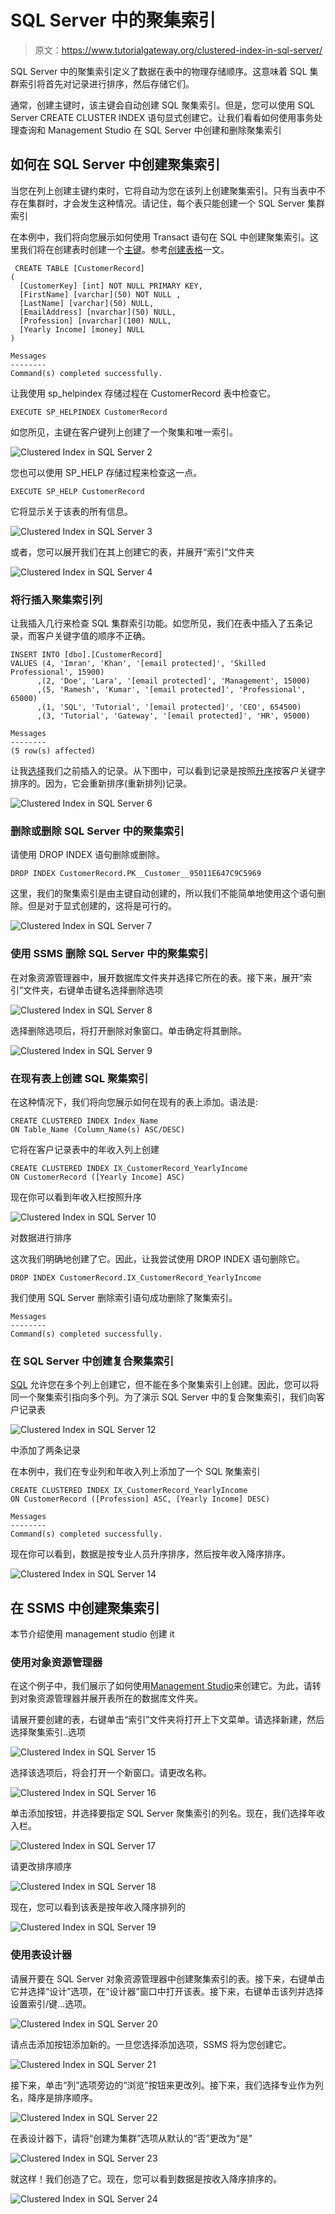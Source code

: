 # SQL Server 中的聚集索引

> 原文：<https://www.tutorialgateway.org/clustered-index-in-sql-server/>

SQL Server 中的聚集索引定义了数据在表中的物理存储顺序。这意味着 SQL 集群索引将首先对记录进行排序，然后存储它们。

通常，创建主键时，该主键会自动创建 SQL 聚集索引。但是，您可以使用 SQL Server CREATE CLUSTER INDEX 语句显式创建它。让我们看看如何使用事务处理查询和 Management Studio 在 SQL Server 中创建和删除聚集索引

## 如何在 SQL Server 中创建聚集索引

当您在列上创建主键约束时，它将自动为您在该列上创建聚集索引。只有当表中不存在集群时，才会发生这种情况。请记住，每个表只能创建一个 SQL Server 集群索引

在本例中，我们将向您展示如何使用 Transact 语句在 SQL 中创建聚集索引。这里我们将在创建表时创建一个[主键](https://www.tutorialgateway.org/sql-primary-key/)。参考[创建表格](https://www.tutorialgateway.org/sql-create-table/)一文。

```
 CREATE TABLE [CustomerRecord]
(
  [CustomerKey] [int] NOT NULL PRIMARY KEY,
  [FirstName] [varchar](50) NOT NULL ,
  [LastName] [varchar](50) NULL,
  [EmailAddress] [nvarchar](50) NULL,
  [Profession] [nvarchar](100) NULL,
  [Yearly Income] [money] NULL
)
```

```
Messages
--------
Command(s) completed successfully.
```

让我使用 sp_helpindex 存储过程在 CustomerRecord 表中检查它。

```
EXECUTE SP_HELPINDEX CustomerRecord
```

如您所见，主键在客户键列上创建了一个聚集和唯一索引。

![Clustered Index in SQL Server 2](img/f4c42777a82d42eeb6f9368f607eee14.png)

您也可以使用 SP_HELP 存储过程来检查这一点。

```
EXECUTE SP_HELP CustomerRecord
```

它将显示关于该表的所有信息。

![Clustered Index in SQL Server 3](img/e7d540780e98ceae864931c70f36d32a.png)

或者，您可以展开我们在其上创建它的表，并展开“索引”文件夹

![Clustered Index in SQL Server 4](img/3efef4e91e8a48ab288de98b5ac32ca9.png)

### 将行插入聚集索引列

让我插入几行来检查 SQL 集群索引功能。如您所见，我们在表中插入了五条记录，而客户关键字值的顺序不正确。

```
INSERT INTO [dbo].[CustomerRecord] 
VALUES (4, 'Imran', 'Khan', '[email protected]', 'Skilled Professional', 15900)
      ,(2, 'Doe', 'Lara', '[email protected]', 'Management', 15000)
      ,(5, 'Ramesh', 'Kumar', '[email protected]', 'Professional', 65000)
      ,(1, 'SQL', 'Tutorial', '[email protected]', 'CEO', 654500)
      ,(3, 'Tutorial', 'Gateway', '[email protected]', 'HR', 95000)
```

```
Messages
--------
(5 row(s) affected)
```

让我[选择](https://www.tutorialgateway.org/sql-select-statement/)我们之前插入的记录。从下图中，可以看到记录是按照[升序](https://www.tutorialgateway.org/sql-order-by-clause/)按客户关键字排序的。因为，它会重新排序(重新排列)记录。

![Clustered Index in SQL Server 6](img/8f7f36d397958abb1e48099f1793b324.png)

### 删除或删除 SQL Server 中的聚集索引

请使用 DROP INDEX 语句删除或删除。

```
DROP INDEX CustomerRecord.PK__Customer__95011E647C9C5969
```

这里，我们的聚集索引是由主键自动创建的，所以我们不能简单地使用这个语句删除。但是对于显式创建的，这将是可行的。

![Clustered Index in SQL Server 7](img/5e1b8110b491ceaaa35ee93f30f4d949.png)

### 使用 SSMS 删除 SQL Server 中的聚集索引

在对象资源管理器中，展开数据库文件夹并选择它所在的表。接下来，展开“索引”文件夹，右键单击键名选择删除选项

![Clustered Index in SQL Server 8](img/c9b22779d3a50c246f6a2e2bafd625b0.png)

选择删除选项后，将打开删除对象窗口。单击确定将其删除。

![Clustered Index in SQL Server 9](img/8f0a62a809e8f266d32dff4559c2bdfc.png)

### 在现有表上创建 SQL 聚集索引

在这种情况下，我们将向您展示如何在现有的表上添加。语法是:

```
CREATE CLUSTERED INDEX Index_Name
ON Table_Name (Column_Name(s) ASC/DESC)
```

它将在客户记录表中的年收入列上创建

```
CREATE CLUSTERED INDEX IX_CustomerRecord_YearlyIncome
ON CustomerRecord ([Yearly Income] ASC)
```

现在你可以看到年收入栏按照升序

![Clustered Index in SQL Server 10](img/40f8a864a367dd9920bc2468ef737a56.png)

对数据进行排序

这次我们明确地创建了它。因此，让我尝试使用 DROP INDEX 语句删除它。

```
DROP INDEX CustomerRecord.IX_CustomerRecord_YearlyIncome
```

我们使用 SQL Server 删除索引语句成功删除了聚集索引。

```
Messages
--------
Command(s) completed successfully.
```

### 在 SQL Server 中创建复合聚集索引

[SQL](https://www.tutorialgateway.org/sql/) 允许您在多个列上创建它，但不能在多个聚集索引上创建。因此，您可以将同一个聚集索引指向多个列。为了演示 SQL Server 中的复合聚集索引，我们向客户记录表

![Clustered Index in SQL Server 12](img/91dd8e5326a1e95801ab1f708f6b49e5.png)

中添加了两条记录

在本例中，我们在专业列和年收入列上添加了一个 SQL 聚集索引

```
CREATE CLUSTERED INDEX IX_CustomerRecord_YearlyIncome
ON CustomerRecord ([Profession] ASC, [Yearly Income] DESC)
```

```
Messages
--------
Command(s) completed successfully.
```

现在你可以看到，数据是按专业人员升序排序，然后按年收入降序排序。

![Clustered Index in SQL Server 14](img/4ad07a33e3c1261468878e3790821cc2.png)

## 在 SSMS 中创建聚集索引

本节介绍使用 management studio 创建 it

### 使用对象资源管理器

在这个例子中，我们展示了如何使用[Management Studio](https://www.tutorialgateway.org/sql-server-management-studio/)来创建它。为此，请转到对象资源管理器并展开表所在的数据库文件夹。

请展开要创建的表，右键单击“索引”文件夹将打开上下文菜单。请选择新建，然后选择聚集索引..选项

![Clustered Index in SQL Server 15](img/d498260292d2913ec9c335b5c723ffa7.png)

选择该选项后，将会打开一个新窗口。请更改名称。

![Clustered Index in SQL Server 16](img/47ad664473030605bc50db7e25a8671f.png)

单击添加按钮，并选择要指定 SQL Server 聚集索引的列名。现在，我们选择年收入栏。

![Clustered Index in SQL Server 17](img/51a9728726c8fd0aab90b07dff06a545.png)

请更改排序顺序

![Clustered Index in SQL Server 18](img/19fcea5215f0febd0d6c1294e45a2fd9.png)

现在，您可以看到该表是按年收入降序排列的

![Clustered Index in SQL Server 19](img/2f84878712c4b7c3d81144f17cfcb845.png)

### 使用表设计器

请展开要在 SQL Server 对象资源管理器中创建聚集索引的表。接下来，右键单击它并选择“设计”选项，在“设计器”窗口中打开该表。接下来，右键单击该列并选择设置索引/键…选项。

![Clustered Index in SQL Server 20](img/f2fbb1bf7a275673ef14b0c07a258771.png)

请点击添加按钮添加新的。一旦您选择添加选项，SSMS 将为您创建它。

![Clustered Index in SQL Server 21](img/b671973e23e210369e503425afd839d8.png)

接下来，单击“列”选项旁边的“浏览”按钮来更改列。接下来，我们选择专业作为列名，降序是排序顺序。

![Clustered Index in SQL Server 22](img/6378d8c2c18b3ecf0d18291a808890c8.png)

在表设计器下，请将“创建为集群”选项从默认的“否”更改为“是”

![Clustered Index in SQL Server 23](img/72d659e81f9ecd47872bd16566351ca7.png)

就这样！我们创造了它。现在，您可以看到数据是按收入降序排序的。

![Clustered Index in SQL Server 24](img/7d98a7f409401279a0e2a6e34f38a800.png)